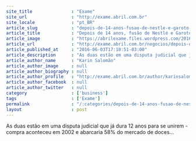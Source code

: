 ```yaml
---
site_title               : "Exame"
site_url                 : "http://exame.abril.com.br"
site_locale              : "pt_BR"
article_slug             : "depois-de-14-anos-fusao-de-nestle-e-garoto-talvez-aconteca"
article_title            : "Depois de 14 anos, fusão de Nestlé e Garoto talvez aconteça"
article_image            : "https://abrilexame.files.wordpress.com/2016/09/size_960_16_9_chocolate_garoto.jpg?quality=70&strip=all&w=960"
article_url              : "http://exame.abril.com.br/negocios/depois-de-14-anos-fusao-de-nestle-e-garoto-talvez-aconteca/"
article_published_at     : "2016-06-03T17:18:51-03:00"
article_description      : "As duas estão em uma disputa judicial que já dura 12 anos para se unirem - compra aconteceu em 2002 e abarcaria 58% do mercado de doces..."
article_author_name      : "Karin Salomão"
article_author_image     : null
article_author_biography : null
article_author_profile   : "http://exame.abril.com.br/author/karinsalomaoexame/"
article_author_facebook  : null
article_author_twitter   : null
category                 : ['business']
tags                     : ['Exame']
permalink                : "/:categories/depois-de-14-anos-fusao-de-nestle-e-garoto-talvez-aconteca/"
layout                   : post
---
```


As duas estão em uma disputa judicial que já dura 12 anos para se unirem - compra aconteceu em 2002 e abarcaria 58% do mercado de doces...
